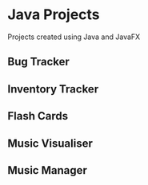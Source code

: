 # Java Projects

Projects created using Java and JavaFX

## Bug Tracker

## Inventory Tracker

## Flash Cards

## Music Visualiser

## Music Manager
